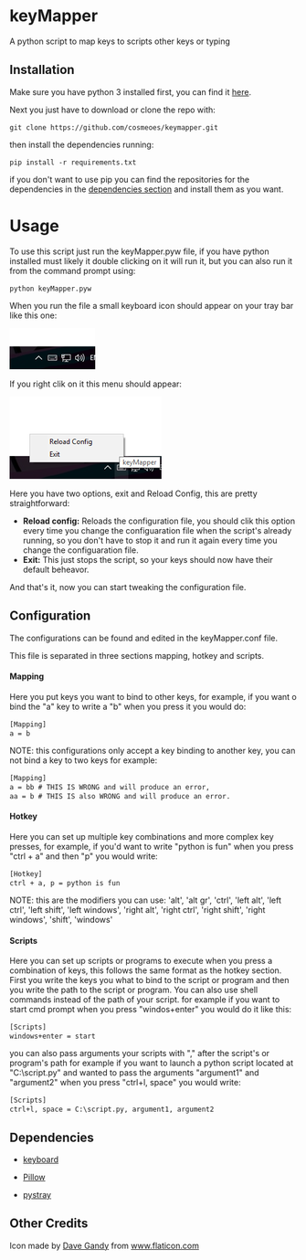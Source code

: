 # keyMapper
A python script to map keys to scripts other keys or typing

## Installation
Make sure you have python 3 installed first, you can find it [here](https://www.python.org/downloads/).

Next you just have to download or clone the repo with:
```
git clone https://github.com/cosmeoes/keymapper.git
```
then install the dependencies running:
```
pip install -r requirements.txt
```
if you don't want to use pip you can find the repositories for the dependencies in the [dependencies section](#dependencies) and install them as you want.

# Usage 
To use this script just run the keyMapper.pyw file, if you have python installed must likely it double clicking on it will run it, but you can also run it from the command prompt using:
```
python keyMapper.pyw
```
When you run the file a small keyboard icon should appear on your tray bar like this one:

![Tray icon image](img/keyMapper_tray.png)

If you right clik on it this menu should appear: 

![Tray icon image](img/keyMapper_tray_options.png)

Here you have two options, exit and Reload Config, this are pretty straightforward:
- **Reload config:** Reloads the configuration file, you should clik this option every time you change the configuaration file when the script's already running, so you don't have to stop it and run it again every time you change the configuaration file.
- **Exit:** This just stops the script, so your keys should now have their default beheavor.

And that's it, now you can start tweaking the configuration file.

## Configuration
The configurations can be found and edited in the keyMapper.conf file.

This file is separated in three sections mapping, hotkey and scripts.

#### Mapping
Here you put keys you want to bind to other keys, for example, if you want o bind the "a" key to write a "b"
when you press it you would do:
```
[Mapping]
a = b
```
NOTE: this configurations only accept a key binding to another key, you can not bind a key to two keys for example:
```
[Mapping]
a = bb # THIS IS WRONG and will produce an error,
aa = b # THIS IS also WRONG and will produce an error.
```

#### Hotkey
Here you can set up multiple key combinations and more complex key presses, for example, if you'd want to write "python is fun"
when you press "ctrl + a" and then "p" you would write:
```
[Hotkey]
ctrl + a, p = python is fun
```
NOTE: this are the modifiers you can use:
'alt', 'alt gr', 'ctrl', 'left alt', 'left ctrl', 'left shift', 'left windows', 'right alt', 'right ctrl', 'right shift', 'right windows', 'shift', 'windows'

#### Scripts
Here you can set up scripts or programs to execute when you press a combination of keys, this follows the same format as the hotkey section.
First you write the keys you what to bind to the script or program and then you write the path to the script or program.
You can also use shell commands instead of the path of your script.
for example if you want to start cmd prompt when you press "windos+enter" you would do it like this:
```
[Scripts]
windows+enter = start
```
you can also pass arguments your scripts with "," after the script's or program's path
for example if you want to launch a python script located at "C:\script.py" and wanted to pass the arguments "argument1" and "argument2" when
you press "ctrl+l, space" you would write:
```
[Scripts]
ctrl+l, space = C:\script.py, argument1, argument2
```

## Dependencies

 - [keyboard](https://github.com/boppreh/keyboard)

 - [Pillow](https://github.com/python-pillow/Pillow)

 - [pystray](https://github.com/moses-palmer/pystray)

## Other Credits
Icon made by [Dave Gandy](https://www.flaticon.com/authors/dave-gandy) from www.flaticon.com
